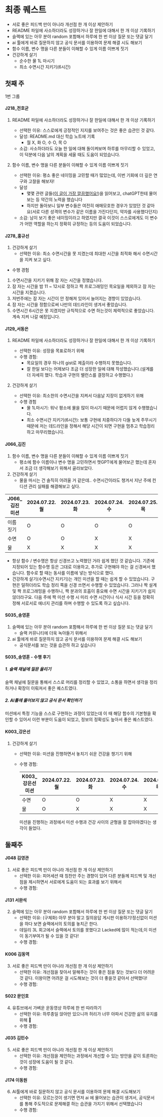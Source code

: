 # 최종 퀘스트

- 서로 좋은 피드백 만이 아니라 개선점 한 개 이상 제안하기
- README 파일에 사소하더라도 성장하거나 잘 한일에 대해서 한 개 이상 기록하기
- 슬랙에 있는 아무 분야 random 포함해서 하루에 한 번 이상 질문 또는 댓글 달기
- ai 툴에게 바로 질문하지 않고 공식 문서를 이용하여 문제 해결 시도 해보기
- 함수 이름, 변수 명을 다른 분들이 이해할 수 있게 이름 이쁘게 짓기
- 건강하게 살기
    - 순수한 물 1L 마시기
    - 최소 수면시간 지키기(6시간)

## 첫째 주

1번 그룹

#### J218_전호균

1. README 파일에 사소하더라도 성장하거나 잘 한일에 대해서 한 개 이상 기록하기
    - 선택한 이유: 스스로에게 긍정적인 지지를 보여주는 것은 좋은 습관인 것 같다.
    - 달성: README.md 대신 학습 노트에 기록
        - 월 X, 화 O, 수 O, 목 O
    - 소감: 사소하더라도 오늘 한 일에 대해 돌이켜보며 하루를 마무리할 수 있었고, 이 덕분에 다음 날의 계획을 세울 때도 도움이 되었습니다.

2. 함수 이름, 변수 명을 다른 분들이 이해할 수 있게 이름 이쁘게 짓기
    - 선택한 이유: 평소 좋은 네이밍을 고민할 때가 많았는데, 이번 기회에 더 깊은 연구와 고찰을 해보자!
    - 달성
        - 몇몇 관련 글들([이 글이 가장 깔끔했어요!](https://www.linkedin.com/pulse/clean-code-8-best-practices-naming-variable-shahryar-tayeb-znhpf/))을 읽어보고, chatGPT한테 물어보는 등 약간의 노력을 했습니다
        - 하지만 돌아보니 일부 변수들은 여전히 애매모호한 경우가 있었던 것 같아요(서로 다른 성격의 변수가 같은 이름을 가진다던지, 약자를 사용했다던지)
    - 소감: 남이 보기 좋은 네이밍이라고 하였지만 결국 이것이 스스로에게도 이 변수가 어떤 역할을 하는지 정확히 규정하는 등의 도움이 되었습니다.

#### J278_홍규선

1. 건강하게 살기
   - 선택한 이유: 최소 수면시간을 못 지켰는데 최대한 시간을 최적화 해서 수면시간을 지켜 보고 싶다.

- 수행 경험
1. 수면시간을 지키기 위해 잠 자는 시간을 정했습니다.
2. 잠 자는 시간을 밤 11 ~ 12시로 정하고 짝 프로그래밍인 목요일을 제외하고 잠 자는 시간을 지켰습니다.
3. 저번주에는 잠 자는 시간이 안 정해져 있어서 늘어지는 경향이 있었습니다.
4. 잠 자는 시간을 정함으로써 나만의 데드라인이 생겨서 좋았습니다.
5. 수면시간 6시간은 못 지켰지만 규칙적으로 수면 하는것이 체력적으로 좋았습니다. 계속 지켜 나갈 예정입니다.

#### J129_서동은

1. README 파일에 사소하더라도 성장하거나 잘 한일에 대해서 한 개 이상 기록하기
    - 선택한 이유: 성장을 목표로하기 위해
    - 수행 경험: 
        - 목요일의 경우 하나의 gist로 제출이라 수행하지 못했습니다.
        - 잘 한일 보다는 어제보다 조금 더 성장한 일에 대해 작성했습니다.(설계를 더 자세히 했다. 학습과 구현의 밸런스를 결정하고 수행했다.)

2. 건강하게 살기
   - 선택한 이유: 최소한의 수면시간을 지켜서 다음날 지장이 없게하기 위해
   - 수행 경험
        - 물 1L마시기: 워낙 평소에 물을 많이 마시기 때문에 어렵지 않게 수행했습니다.
        - 최소 수면시간 지키기(6시간): 보통 구현에 치중하다가 다들 늦게 주무시기 때문에 저는 데드라인을 정해서 해당 시간이 되면 구현을 멈추고 학습정리하고 마무리했습니다.

#### J066_김진

1. 함수 이름, 변수 명을 다른 분들이 이해할 수 있게 이름 이쁘게 짓기
    - 평소에 함수 이름이나 변수 명을 고민하면서 챗GPT에게 물어보곤 했는데 혼자서 조금 더 생각해보기 위해서 골라보았다.
2. 건강하게 살기
    - 물을 마시는 건 솔직히 어려울 거 같은데.. 수면시간이라도 챙겨서 지난 주에 컨디션 관리 실패를 해결해보고 싶다.
      
| J066_김진 미션 | 2024.07.22. 월 | 2024.07.23. 화 | 2024.07.24. 수 | 2024.07.25. 목 |
| --- | --- | --- | --- | --- |
| 이름 짓기 | O | O | O | O |
| 수면 | O | O | X | X |
| 물 | X | X | X | X |

- 항상 함수 / 변수명은 항상 신경쓰고 노력했던 거라 쉽게 했던 것 같습니다. 기존에 지정되어 있는 함수명 등은 그대로 이용하고, 추가로 구현해야 하는 걸 신경써서 했습니다. 함수로 할 때는 동사를 이름에 넣는 방식으로 했다.
- 건강하게 살기(수면시간 지키기)는 개인 미션을 할 때는 쉽게 할 수 있었습니다. 구현은 덜하더라도 학습 정리 쪽을 신경 쓰면서 수행할 수 있었습니다. 그러나 짝 설계 및 짝 프로그래밍을 수행하니, 짝 분과의 호흡이 중요해 수면 시간을 지키기가 쉽지 않더라구요. 다음 주에 짝 미션 수행 시 미리 수면 시간이나 식사 시간 등을 정확히 정해 서로서로 에너지 관리를 하며 수행할 수 있도록 하고 싶습니다.

#### S035_송영훈
1. 슬랙에 있는 아무 분야 random 포함해서 하루에 한 번 이상 질문 또는 댓글 달기
    -  슬랙 커뮤니티에 더욱 녹아들기 위해서
2. ai 툴에게 바로 질문하지 않고 공식 문서를 이용하여 문제 해결 시도 해보기
   - 공식문서를 보는 것을 습관하 하고 싶습니다
#### S035_송영훈 - 수행 후기
##### 1. 슬랙  채널에 질문  올리기
슬랙 채널에 질문을 통해서 스스로 머리를 정리할 수 있었고, 소통을 하면서 생각을 정리하거나 확장이 이뤄져서 좋은 퀘스트였다.
##### 2. AI툴에 물어보지 않고 공식 문서 확인하기
미션에서 특정 기능을 스스로 구현하는 과정이 있었는데 이 때 해당 함수의 기본형을 확인할 수 있어서 이런 부분이 도움이 되었고, 정보의 정확성도 높아서 좋은 퀘스트였다. 


#### K003_강은선
1. 건강하게 살기
   - 선택한 이유: 미션을 진행하면서 놓치기 쉬운 건강을 챙기기 위해 
   - 수행 경험: 

      | K003_강은선 미션 | 2024.07.22. 월 | 2024.07.23. 화 | 2024.07.24. 수 | 2024.07.25. 목 |
      |-------------|---------------|---------------|---------------|---------------|
      | 수면          | O             | O             | X             | X             | - | - | - |
      | 물           | O             | X             | X             | X             |

      미션을 진행하는 과정에서 미션 수행과 건강 사이의 균형을 잘 잡아야겠다는 생각이 들었다.




## 둘째주

#### J048 김영관
1. 서로 좋은 피드백 만이 아니라 개선점 한 개 이상 제안하기
    - 선택한 이유: 피어세션 때 칭찬만 주는 경향이 있어 다른 분들께 피드백 및 개선점을 제시하면서 서로에게 도움이 되는 효과를 보기 위해서
    - 수행 경험:

#### J131 서완석
2. 슬랙에 있는 아무 분야 random 포함해서 하루에 한 번 이상 질문 또는 댓글 달기
    - 선택한 이유: (구체화) 아무 분야 말고 질의응답 게시판 이용하기!정신없이 미션을 하다 보면 슬랙에서의 토의를 놓치곤 한다.
    - 데일리 3L 회고에서 슬랙에서 토의를 못했다고 Lacked에 많이 적는데,이 미션이 동기부여가 될 수 있을 것 같다!
    - 수행 경험:

#### K006 김동역
3. 서로 좋은 피드백 만이 아니라 개선점 한 개 이상 제안하기
    - 선택한 이유: 개선점을 찾아서 말해주는 것이 좋은 점을 찾는 것보다 더 어려운 것 같다. 이왕이면 어려운 걸 시도해보는 것이 더 좋을것 같아서 선택했다!
    - 수행 경험:

#### S022 문인호
4. 유튜브에서 가벼운 운동영상 하루에 한 번 따라하기
    - 선택한 이유: 하루종일 앉아만 있으니까 허리가 너무 아파서 건강한 삶의 유지를 위해 🙂
    - 수행 경험:

#### J035 김민수
5. 서로 좋은 피드백 만이 아니라 개선점 한 개 이상 제안하기
    - 선택한 이유: 개선점을 제안하는 과정에서 개선할 수 있는 방안을 같이 토론하는 것이 성장에 도움이 될 것 같다.
    - 수행 경험:

#### J174 이동원
6. AI툴에게 바로 질문하지 않고 공식 문서를 이용하여 문제 해결 시도해보기
    - 선택한 이유: 모르는것이 생기면 먼저 ai 에 물어보는 습관이 생겨서, 공식문서를 통해 주도적으로 문제해결 하는 습관을 가지기 위해서 선택했습니다
    - 수행 경험:
